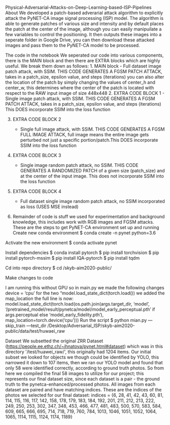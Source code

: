 Physical-Adversarial-Attacks-on-Deep-Learning-based-ISP-Pipelines
About
We developed a patch-based adverarial attack algorithm to explicitly attack the PyNET-CA image signal processing (ISP) model. The algorithm is able to generate patches of various size and intensity and by default places the patch at the center of the image, although you can easily manipuilate a few variables to control the positioning. It then outputs these images into a seperate folder in Google Drive, you can then download these attacked images and pass them to the PyNET-CA model to be processed.

The code in the notebook
We seperated our code into various components, there is the MAIN block and then there are EXTRA blocks which are highly useful. We break them down as follows: 1. MAIN block - Full dataset image patch attack, with SSIM. THIS CODE GENERATES A FGSM PATCH ATTACK, takes in a patch_size, epsilon value, and steps (iterations) you can also alter the location of the patch by simply changing the values of center_h and center_w, this determines where the center of the patch is located with respect to the RAW input image of size 448x448 2. EXTRA CODE BLOCK 1 - Single image patch attack, with SSIM. THIS CODE GENERATES A FGSM PATCH ATTACK, takes in a patch_size, epsilon value, and steps (iterations) This DOES incorporate SSIM into the loss function

  3. EXTRA CODE BLOCK 2
  		- Single full image attack, with SSIM. THIS CODE GENERATES A FGSM FULL IMAGE ATTACK, full image means the entire image gets perturbed not just a specific portion/patch.This DOES 				incorporate SSIM into the loss function
  4. EXTRA CODE BLOCK 3 
  		- Single image random patch attack, no SSIM. THIS CODE GENERATES A RANDOMIZED PATCH of a given size (patch_size) and at the center of the input image. This does not incorporate SSIM 				into the loss function

  5. EXTRA CODE BLOCK 4 
  		- Full dataset single image random patch attack, no SSIM incorporated as loss (USES MSE instead)

  6. Remainder of code is stuff we used for experimentation and background knowledge, this includes work with RGB images and FGSM attacks.
These are the steps to get PyNET-CA environment set up and running
Create new conda environment $ conda create -n pynet python=3.6

Activate the new environment $ conda activate pynet

Install dependencies $ conda install pytorch $ pip install torchvision $ pip install pytorch-mssim $ pip install IQA-pytorch $ pip install tqdm

Cd into repo directory $ cd /skyb-aim2020-public/

Make changes to code

I am running this without GPU so in main.py we made the following changes device = ‘cpu’ for the two “model.load_state_dict(torch.load()) we added the map_location the full line is now: model.load_state_dict(torch.load(os.path.join(args.target_dir, ‘model’, ‘/pretrained_model/result/pynetca/model/model_early_perceptual.pth’ if args.perceptual else ‘model_early_fidelity.pth’), map_location=torch.device(‘cpu’)))
Run the script $ python mian.py —skip_train —test_dir /Desktop/Adversarial_ISP/skyb-aim2020-public/data/test/huwaei_raw

Dataset
We subsetted the original ZRR Dataset (https://people.ee.ethz.ch/~ihnatova/pynet.html#dataset) which was in this directory '/test/huawei_raw/', this originally had 1204 items. Our initial subset we looked for objects we though could be identified by YOLO, this narrowed it down to 107 items, then we ran our YOLO model and found that only 58 were identified correctly, according to ground truth photos. So from here we compiled the final 58 images to utilize for our project; this represents our final dataset size, since each dataset is a pair - the ground truth to the pynetca-enhanced/processed photos. All images from each dataset are paired and have matching indices. These are the indices of the photos we selected for our final dataset: indices = {6, 28, 41, 42, 43, 60, 81, 114, 115, 116, 117, 142, 158, 178, 179, 183, 184, 192, 201, 211, 212, 213, 222, 249, 250, 253, 302, 347, 348, 453, 466, 477, 481, 483, 500, 570, 583, 584, 609, 665, 666, 695, 714, 718, 719, 760, 784, 1013, 1046, 1051, 1052, 1064, 1065, 1114, 1115, 1124, 1174, 1189}
